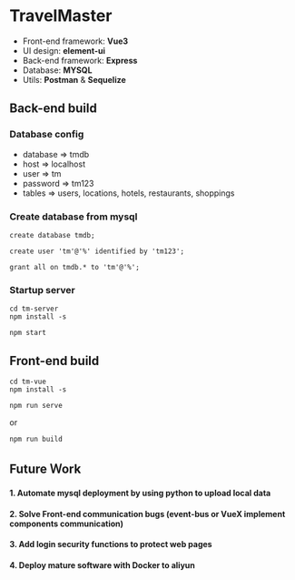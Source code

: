 # TravelMaster
- Front-end framework: **Vue3**
- UI design: **element-ui**
- Back-end framework: **Express**
- Database: **MYSQL**
- Utils: **Postman** & **Sequelize**

## Back-end build

### Database config
- database => tmdb
- host => localhost
- user => tm
- password => tm123
- tables => users, locations, hotels, restaurants, shoppings

### Create database from mysql
```
create database tmdb;
```

```
create user 'tm'@'%' identified by 'tm123';
```

```
grant all on tmdb.* to 'tm'@'%';
```

### Startup server
```
cd tm-server
npm install -s
```

```
npm start
```


## Front-end build
```
cd tm-vue
npm install -s
```

```
npm run serve
```
or
```
npm run build
```


## Future Ｗork
#### 1. Automate mysql deployment by using python to upload local data
#### 2. Solve Front-end communication bugs (event-bus or VueX implement components communication)
#### 3. Add login security functions to protect web pages
#### 4. Deploy mature software with Docker to aliyun
